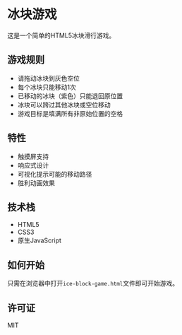 # 冰块游戏

这是一个简单的HTML5冰块滑行游戏。

## 游戏规则

- 请拖动冰块到灰色空位
- 每个冰块只能移动1次
- 已移动的冰块（紫色）只能退回原位置
- 冰块可以跨过其他冰块或空位移动
- 游戏目标是填满所有非原始位置的空格

## 特性

- 触摸屏支持
- 响应式设计
- 可视化提示可能的移动路径
- 胜利动画效果

## 技术栈

- HTML5
- CSS3
- 原生JavaScript

## 如何开始

只需在浏览器中打开`ice-block-game.html`文件即可开始游戏。

## 许可证

MIT 